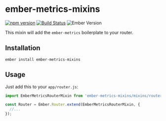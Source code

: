 # ember-metrics-mixins

[![npm version](https://badge.fury.io/js/ember-metrics-mixins.svg)](https://badge.fury.io/js/ember-metrics-mixins)
[![Build Status](https://travis-ci.org/kellyselden/ember-metrics-mixins.svg?branch=master)](https://travis-ci.org/kellyselden/ember-metrics-mixins)
![Ember Version](https://embadge.io/v1/badge.svg?start=1.13.0)

This mixin will add the `ember-metrics` boilerplate to your router.

## Installation

`ember install ember-metrics-mixins`

## Usage

Just add this to your `app/router.js`:

```js
import EmberMetricsRouterMixin from 'ember-metrics-mixins/mixins/router';

const Router = Ember.Router.extend(EmberMetricsRouterMixin, {
  //...
});
```
